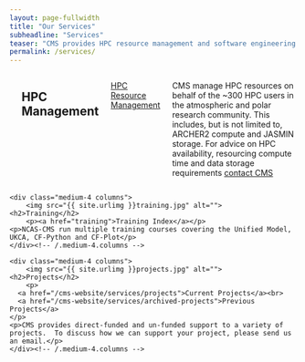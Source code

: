 ```yaml
---
layout: page-fullwidth
title: "Our Services"
subheadline: "Services"
teaser: "CMS provides HPC resource management and software engineering support for the UK atmospheric and polar science community, and delivers key underpinning infrastructure."
permalink: /services/
---
```

<!--more-->

<div class="row t30">
    <div class="medium-4 columns">
        <img src="{{ site.urlimg }}hpc-server-racks.jpg" alt="">
	<h2>HPC Management</h2>
        <p><a href="hpc-resource-management">HPC Resource Management</a></p>
	<p>CMS manage HPC resources on behalf of the ~300 HPC users in the atmospheric and polar research community. 
           This includes, but is not limited to, ARCHER2 compute and JASMIN storage. 
           For advice on HPC availability, resourcing compute time and data storage requirements <a href="/cms-website/contact">contact CMS</a>
        </p> 
    </div><!-- /.medium-4.columns -->

    <div class="medium-4 columns">
        <img src="{{ site.urlimg }}training.jpg" alt="">
	<h2>Training</h2>
        <p><a href="training">Training Index</a></p>
	<p>NCAS-CMS run multiple training courses covering the Unified Model, UKCA, CF-Python and CF-Plot</p>
    </div><!-- /.medium-4.columns -->

    <div class="medium-4 columns">
        <img src="{{ site.urlimg }}projects.jpg" alt="">
	<h2>Projects</h2>
        <p>
	  <a href="/cms-website/services/projects">Current Projects</a><br>
	  <a href="/cms-website/services/archived-projects">Previous Projects</a>
	</p>
	<p>CMS provides direct-funded and un-funded support to a variety of projects.  To discuss how we can support your project, please send us an email.</p>
    </div><!-- /.medium-4.columns -->
</div><!-- /.row -->

